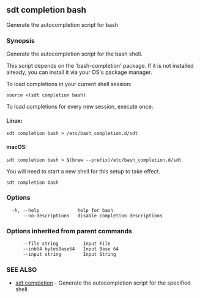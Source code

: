 ## sdt completion bash

Generate the autocompletion script for bash

### Synopsis

Generate the autocompletion script for the bash shell.

This script depends on the 'bash-completion' package.
If it is not installed already, you can install it via your OS's package manager.

To load completions in your current shell session:

	source <(sdt completion bash)

To load completions for every new session, execute once:

#### Linux:

	sdt completion bash > /etc/bash_completion.d/sdt

#### macOS:

	sdt completion bash > $(brew --prefix)/etc/bash_completion.d/sdt

You will need to start a new shell for this setup to take effect.


```
sdt completion bash
```

### Options

```
  -h, --help              help for bash
      --no-descriptions   disable completion descriptions
```

### Options inherited from parent commands

```
      --file string         Input File
      --inb64 bytesBase64   Input Base 64
      --input string        Input String
```

### SEE ALSO

* [sdt completion](sdt_completion.md)	 - Generate the autocompletion script for the specified shell

